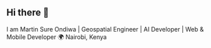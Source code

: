 ## Hi there 👋

I am Martin Sure Ondiwa | Geospatial Engineer | AI Developer | Web & Mobile Developer
🌍 Nairobi, Kenya

